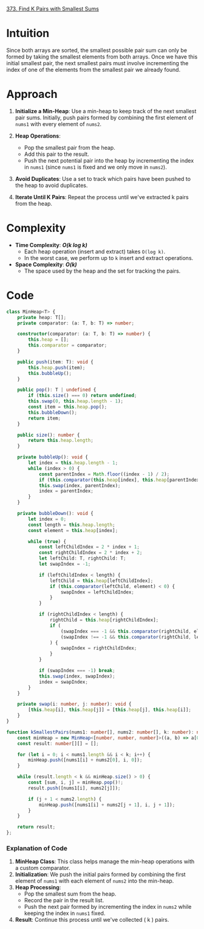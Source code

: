 [373. Find K Pairs with Smallest Sums](https://leetcode.com/problems/find-k-pairs-with-smallest-sums/)

# Intuition

Since both arrays are sorted, the smallest possible pair sum can only be formed by taking the smallest elements from both arrays. Once we have this initial smallest pair, the next smallest pairs must involve incrementing the index of one of the elements from the smallest pair we already found.

# Approach

1. **Initialize a Min-Heap**: Use a min-heap to keep track of the next smallest pair sums. Initially, push pairs formed by combining the first element of `nums1` with every element of `nums2`.

2. **Heap Operations**:
   - Pop the smallest pair from the heap.
   - Add this pair to the result.
   - Push the next potential pair into the heap by incrementing the index in `nums1` (since `nums1` is fixed and we only move in `nums2`).

3. **Avoid Duplicates**: Use a set to track which pairs have been pushed to the heap to avoid duplicates.

4. **Iterate Until K Pairs**: Repeat the process until we've extracted k pairs from the heap.

# Complexity

- **Time Complexity**: ***O(k log k)***
  - Each heap operation (insert and extract) takes `O(log k)`.
  - In the worst case, we perform up to `k` insert and extract operations.
- **Space Complexity**: ***O(k)***
  - The space used by the heap and the set for tracking the pairs.

# Code
```typescript
class MinHeap<T> {
    private heap: T[];
    private comparator: (a: T, b: T) => number;

    constructor(comparator: (a: T, b: T) => number) {
        this.heap = [];
        this.comparator = comparator;
    }

    public push(item: T): void {
        this.heap.push(item);
        this.bubbleUp();
    }

    public pop(): T | undefined {
        if (this.size() === 0) return undefined;
        this.swap(0, this.heap.length - 1);
        const item = this.heap.pop();
        this.bubbleDown();
        return item;
    }

    public size(): number {
        return this.heap.length;
    }

    private bubbleUp(): void {
        let index = this.heap.length - 1;
        while (index > 0) {
            const parentIndex = Math.floor((index - 1) / 2);
            if (this.comparator(this.heap[index], this.heap[parentIndex]) >= 0) break;
            this.swap(index, parentIndex);
            index = parentIndex;
        }
    }

    private bubbleDown(): void {
        let index = 0;
        const length = this.heap.length;
        const element = this.heap[index];

        while (true) {
            const leftChildIndex = 2 * index + 1;
            const rightChildIndex = 2 * index + 2;
            let leftChild: T, rightChild: T;
            let swapIndex = -1;

            if (leftChildIndex < length) {
                leftChild = this.heap[leftChildIndex];
                if (this.comparator(leftChild, element) < 0) {
                    swapIndex = leftChildIndex;
                }
            }

            if (rightChildIndex < length) {
                rightChild = this.heap[rightChildIndex];
                if (
                    (swapIndex === -1 && this.comparator(rightChild, element) < 0) ||
                    (swapIndex !== -1 && this.comparator(rightChild, leftChild!) < 0)
                ) {
                    swapIndex = rightChildIndex;
                }
            }

            if (swapIndex === -1) break;
            this.swap(index, swapIndex);
            index = swapIndex;
        }
    }

    private swap(i: number, j: number): void {
        [this.heap[i], this.heap[j]] = [this.heap[j], this.heap[i]];
    }
}

function kSmallestPairs(nums1: number[], nums2: number[], k: number): number[][] {
    const minHeap = new MinHeap<[number, number, number]>((a, b) => a[0] - b[0]);
    const result: number[][] = [];

    for (let i = 0; i < nums1.length && i < k; i++) {
        minHeap.push([nums1[i] + nums2[0], i, 0]);
    }

    while (result.length < k && minHeap.size() > 0) {
        const [sum, i, j] = minHeap.pop()!;
        result.push([nums1[i], nums2[j]]);

        if (j + 1 < nums2.length) {
            minHeap.push([nums1[i] + nums2[j + 1], i, j + 1]);
        }
    }

    return result;
};
```

### Explanation of Code

1. **MinHeap Class**: This class helps manage the min-heap operations with a custom comparator.
2. **Initialization**: We push the initial pairs formed by combining the first element of `nums1` with each element of `nums2` into the min-heap.
3. **Heap Processing**:
   - Pop the smallest sum from the heap.
   - Record the pair in the result list.
   - Push the next pair formed by incrementing the index in `nums2` while keeping the index in `nums1` fixed.
4. **Result**: Continue this process until we've collected \( k \) pairs.